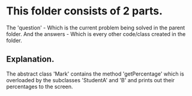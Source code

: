 # This folder consists of 2 parts.

The 'question' - Which is the current problem being solved in the parent folder.
And the answers - Which is every other code/class created in the folder.

## Explanation.
The abstract class 'Mark' contains the method 'getPercentage' which is overloaded by the subclasses 'StudentA' and 'B'
and prints out their percentages to the screen.